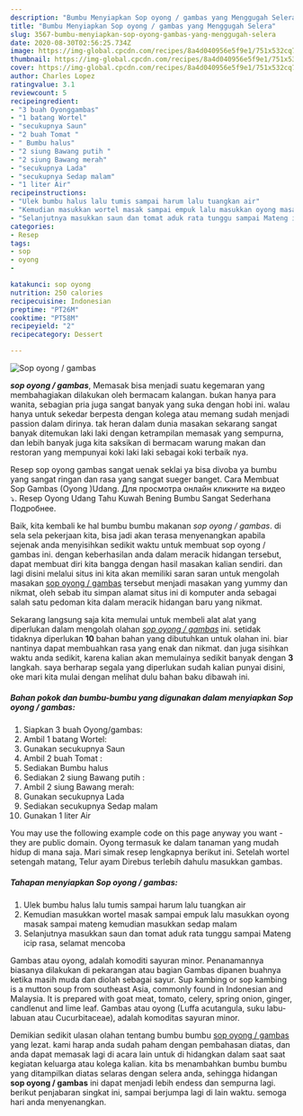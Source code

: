 ```yaml
---
description: "Bumbu Menyiapkan Sop oyong / gambas yang Menggugah Selera"
title: "Bumbu Menyiapkan Sop oyong / gambas yang Menggugah Selera"
slug: 3567-bumbu-menyiapkan-sop-oyong-gambas-yang-menggugah-selera
date: 2020-08-30T02:56:25.734Z
image: https://img-global.cpcdn.com/recipes/8a4d040956e5f9e1/751x532cq70/sop-oyong-gambas-foto-resep-utama.jpg
thumbnail: https://img-global.cpcdn.com/recipes/8a4d040956e5f9e1/751x532cq70/sop-oyong-gambas-foto-resep-utama.jpg
cover: https://img-global.cpcdn.com/recipes/8a4d040956e5f9e1/751x532cq70/sop-oyong-gambas-foto-resep-utama.jpg
author: Charles Lopez
ratingvalue: 3.1
reviewcount: 5
recipeingredient:
- "3 buah Oyonggambas"
- "1 batang Wortel"
- "secukupnya Saun"
- "2 buah Tomat "
- " Bumbu halus"
- "2 siung Bawang putih "
- "2 siung Bawang merah"
- "secukupnya Lada"
- "secukupnya Sedap malam"
- "1 liter Air"
recipeinstructions:
- "Ulek bumbu halus lalu tumis sampai harum lalu tuangkan air"
- "Kemudian masukkan wortel masak sampai empuk lalu masukkan oyong masak sampai mateng kemudian masukkan sedap malam"
- "Selanjutnya masukkan saun dan tomat aduk rata tunggu sampai Mateng icip rasa, selamat mencoba"
categories:
- Resep
tags:
- sop
- oyong
- 

katakunci: sop oyong  
nutrition: 250 calories
recipecuisine: Indonesian
preptime: "PT26M"
cooktime: "PT58M"
recipeyield: "2"
recipecategory: Dessert

---
```



![Sop oyong / gambas](https://img-global.cpcdn.com/recipes/8a4d040956e5f9e1/751x532cq70/sop-oyong-gambas-foto-resep-utama.jpg)

<b><i>sop oyong / gambas</i></b>, Memasak bisa menjadi suatu kegemaran yang membahagiakan dilakukan oleh bermacam kalangan. bukan hanya para wanita, sebagian pria juga sangat banyak yang suka dengan hobi ini. walau hanya untuk sekedar berpesta dengan kolega atau memang sudah menjadi passion dalam dirinya. tak heran dalam dunia masakan sekarang sangat banyak ditemukan laki laki dengan ketrampilan memasak yang sempurna, dan lebih banyak juga kita saksikan di bermacam warung makan dan restoran yang mempunyai koki laki laki sebagai koki terbaik nya.

Resep sop oyong gambas sangat uenak seklai ya bisa divoba ya bumbu yang sangat ringan dan rasa yang sangat sueger banget. Cara Membuat Sop Gambas (Oyong )Udang. Для просмотра онлайн кликните на видео ⤵. Resep Oyong Udang Tahu Kuwah Bening Bumbu Sangat Sederhana Подробнее.

Baik, kita kembali ke hal bumbu bumbu makanan <i>sop oyong / gambas</i>. di sela sela pekerjaan kita, bisa jadi akan terasa menyenangkan apabila sejenak anda menyisihkan sedikit waktu untuk membuat sop oyong / gambas ini. dengan keberhasilan anda dalam meracik hidangan tersebut, dapat membuat diri kita bangga dengan hasil masakan kalian sendiri. dan lagi disini melalui situs ini kita akan memiliki saran saran untuk mengolah masakan <u>sop oyong / gambas</u> tersebut menjadi masakan yang yummy dan nikmat, oleh sebab itu simpan alamat situs ini di komputer anda sebagai salah satu pedoman kita dalam meracik hidangan baru yang nikmat.


Sekarang langsung saja kita memulai untuk membeli alat alat yang diperlukan dalam mengolah olahan <u><i>sop oyong / gambas</i></u> ini. setidak tidaknya diperlukan <b>10</b> bahan bahan yang dibutuhkan untuk olahan ini. biar nantinya dapat membuahkan rasa yang enak dan nikmat. dan juga sisihkan waktu anda sedikit, karena kalian akan memulainya sedikit banyak dengan <b>3</b> langkah. saya berharap segala yang diperlukan sudah kalian punyai disini, oke mari kita mulai dengan melihat dulu bahan baku dibawah ini.

<!--inarticleads1-->

##### Bahan pokok dan bumbu-bumbu yang digunakan dalam menyiapkan Sop oyong / gambas:

1. Siapkan 3 buah Oyong/gambas:
1. Ambil 1 batang Wortel:
1. Gunakan secukupnya Saun
1. Ambil 2 buah Tomat :
1. Sediakan  Bumbu halus
1. Sediakan 2 siung Bawang putih :
1. Ambil 2 siung Bawang merah:
1. Gunakan secukupnya Lada
1. Sediakan secukupnya Sedap malam
1. Gunakan 1 liter Air


You may use the following example code on this page anyway you want - they are public domain. Oyong termasuk ke dalam tanaman yang mudah hidup di mana saja. Mari simak resep lengkapnya berikut ini. Setelah wortel setengah matang, Telur ayam Direbus terlebih dahulu masukkan gambas. 

<!--inarticleads2-->

##### Tahapan menyiapkan Sop oyong / gambas:

1. Ulek bumbu halus lalu tumis sampai harum lalu tuangkan air
1. Kemudian masukkan wortel masak sampai empuk lalu masukkan oyong masak sampai mateng kemudian masukkan sedap malam
1. Selanjutnya masukkan saun dan tomat aduk rata tunggu sampai Mateng icip rasa, selamat mencoba


Gambas atau oyong, adalah komoditi sayuran minor. Penanamannya biasanya dilakukan di pekarangan atau bagian Gambas dipanen buahnya ketika masih muda dan diolah sebagai sayur. Sup kambing or sop kambing is a mutton soup from southeast Asia, commonly found in Indonesian and Malaysia. It is prepared with goat meat, tomato, celery, spring onion, ginger, candlenut and lime leaf. Gambas atau oyong (Luffa acutangula, suku labu-labuan atau Cucurbitaceae), adalah komoditas sayuran minor. 

Demikian sedikit ulasan olahan tentang bumbu bumbu <u>sop oyong / gambas</u> yang lezat. kami harap anda sudah paham dengan pembahasan diatas, dan anda dapat memasak lagi di acara lain untuk di hidangkan dalam saat saat kegiatan keluarga atau kolega kalian. kita bs menambahkan bumbu bumbu yang ditampilkan diatas selaras dengan selera anda, sehingga hidangan <b>sop oyong / gambas</b> ini dapat menjadi lebih endess dan sempurna lagi. berikut penjabaran singkat ini, sampai berjumpa lagi di lain waktu. semoga hari anda menyenangkan.
